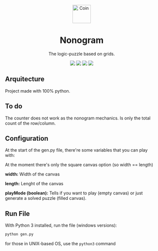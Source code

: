 <p align="center"><a href="#"><img src="" alt="Coin" height="60"/></a></p>
<h1 align="center">Nonogram</h1>
<p align="center">The logic-puzzle based on grids.</p>
<p align="center">
<img src="https://img.shields.io/github/repo-size/EncryptEx/nonogram"/>
<img src="https://img.shields.io/github/languages/top/EncryptEx/nonogram"/>
<img src="https://img.shields.io/github/last-commit/EncryptEx/nonogram"/>
<img src="https://img.shields.io/badge/License-MIT-green"/>


## Arquitecture
Project made with 100% python.

## To do
The counter does not work as the nonogram mechanics. Is only the total count of the row/column. 

## Configuration
At the start of the gen.py file, there're some variables that you can play with: 

At the moment there's only the square canvas option (so width == length)

**width:** Width of the canvas

**length:** Lenght of the canvas

**playMode (boolean):** Tells if you want to play (empty canvas) or just generate a solved puzzle (filled canvas).

## Run File
With Python 3 installed, run the file (windows versions):
```py
python gen.py
```
for those in UNIX-based OS, use the <code>python3</code> command